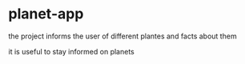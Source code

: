 # planet-app

the project informs the user of different plantes and facts about them

it is useful to stay informed on planets
